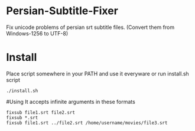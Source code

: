 # Persian-Subtitle-Fixer
Fix unicode problems of persian srt subtitle files. (Convert them from Windows-1256 to UTF-8)

# Install
Place script somewhere in your PATH and use it everyware or run install.sh script

    ./install.sh

#Using
It accepts infinite arguments in these formats

    fixsub file1.srt file2.srt
    fixsub *.srt
    fixsub file1.srt ../file2.srt /home/username/movies/file3.srt
